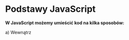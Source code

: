# Podstawy JavaScript

**W JavaScript możemy umieścić kod na kilka sposobów:**

a) Wewnątrz <script> w dokumencie HTML:

```HTML
<!DOCTYPE html>
<html>
<head>
  <title>Przykład</title>
</head>
<body>
  <h1>Witaj!</h1>
  <script>
  alert("To jest komunikat z JavaScript!");
  </script>
</body>
</html>
```

b) Zewnętrzny plik .js:

HTML:
`<script src="skrypt.js"></script>`

skrypt.js:
`alert("Witaj z zewnętrznego pliku!");`

## **1. Definiowanie zmiennych**

🔹 `let` – nowoczesny sposób (zalecany)
Używamy go, gdy **wartość zmiennej może się zmieniać** w trakcie działania programu.

```JS
let liczba = 10;
console.log(liczba); // 10

liczba = 25; // zmiana wartości
console.log(liczba); // 25

// let liczba = 25; //  SyntaxError: Identifier 'liczba' has already been declared
```

Cechy `let`:

- działa w zasięgu blokowym (czyli tylko wewnątrz { }),
- można zmieniać wartość,
- nie można deklarować ponownie tej samej zmiennej w tym samym zakresie.

🔹 `var` – stary sposób (niezalecany)

Używany w starszych wersjach JavaScriptu.
Działa w zasięgu funkcji, a nie bloku — co często prowadzi do błędów.

```JS
var liczba = 5;
var liczba = 7; // można ponownie zadeklarować
console.log(liczba); // 7
```
Cechy `var`:

- działa w zasięgu funkcji, nie bloku,
- można ponownie deklarować tę samą zmienną,
- może prowadzić do błędów przez tzw. hoisting (przesuwanie deklaracji na początek).

```JS
console.log(x); // undefined (zamiast błędu)
var x = 10;
```

## 2. **Definiowanie stałych**
🔹 `const` – stała (niezmienna wartość)

Używana, gdy wartość nie powinna się zmieniać po przypisaniu.
```JS
const pi = 3.14159;
console.log(pi); // 3.14159

// pi = 3.14; ❌ Błąd: nie można zmieniać wartości stałej
```

Cechy `const`:

- wartość musi być przypisana od razu,
- nie można zmienić ani ponownie zadeklarować tej samej stałej,
- zasięg działania – taki sam jak let (blokowy).

```JS
const imie = "Jan";
if (true) {
  const imie = "Adam";
  console.log(imie); // Adam
}
console.log(imie); // Jan
```

## 3.  **Instrukcje `if, else if, else`**

```JS
let age = 18;

if (age < 18) {
  console.log("Niepełnoletni");
} else if (age === 18) {
  console.log("Dokładnie 18 lat");
} else {
  console.log("Pełnoletni");
}
```

- Skrócona forma if — operator trójargumentowy (?:)

```JS
let age = 20;
let message = age >= 18 ? "Pełnoletni" : "Niepełnoletni";
console.log(message);
```
## 4. **switch**

```JS
let color = "zielony";

switch (color) {
  case "czerwony":
    console.log("Stop!");
    break;
  case "żółty":
    console.log("Uwaga!");
    break;
  case "zielony":
    console.log("Jedź!");
    break;
  default:
    console.log("Nieznany kolor");
}
```

- switch sprawdza kolejne case za pomocą operatora **ścisłego porównania (===)**.
- **break** zatrzymuje wykonywanie kolejnych przypadków (bez niego przejdzie dalej).
- **default** — wykona się, jeśli żaden case nie pasuje


## 5. **Pętle**
a) **for — klasyczna pętla**

```JS
for (let i = 0; i < 5; i++) {
  console.log("Iteracja nr:", i);
}
``` 
➡️ Wykona się 5 razy: dla i = 0, 1, 2, 3, 4

b) **while — pętla z warunkiem na początku**

Używana, gdy nie wiadomo z góry, ile razy pętla się wykona.

```JS
let i = 0;

while (i < 3) {
  console.log("Licznik:", i);
  i++;
}
```
 
c) **do...while — pętla z warunkiem na końcu**

Różni się od while tym, że wykona się co najmniej raz, nawet jeśli warunek jest fałszywy.
```JS
let i = 5;

do {
  console.log("Wartość:", i);
  i++;
} while (i < 5);
```

➡️ W tym przykładzie kod wykona się raz, mimo że i < 5 jest false.

d) **for...of — iteracja po elementach tablicy (lub innej kolekcji)**
Idealna do tablic, stringów, Setów, Map itd.

```JS
const fruits = ["jabłko", "banan", "gruszka"];

for (const fruit of fruits) {
  console.log(fruit);
}
```
 

e)  **for...in — iteracja po kluczach obiektu**

Używana do obiektów (nie tablic!).
```JS
const person = { name: "Anna", age: 25, city: "Warszawa" };

for (const key in person) {
  console.log(key + ":", person[key]);
}
```

📘 Wynik:

name: Anna
age: 25
city: Warszawa

## 6. **Przerywanie i pomijanie iteracji**
- **break** — przerywa działanie pętli

```JS
for (let i = 0; i < 10; i++) {
  if (i === 5) break;
  console.log(i);
}
```

➡️ Wypisze liczby 0–4 i zakończy pętlę.

- **continue** — pomija bieżącą iterację

```JS
for (let i = 0; i < 5; i++) {
  if (i === 2) continue;
  console.log(i);
}
```